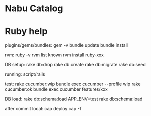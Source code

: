 # Nabu Catalog



# Ruby help

plugins/gems/bundles:
 gem -v
 bundle update
 bundle install

rvm:
 ruby -v
 rvm list known
 rvm install ruby-xxx

DB setup:
 rake db:drop
 rake db:create
 rake db:migrate
 rake db:seed

running:
 script/rails

test:
 rake cucumber:wip
 bundle exec cucumber --profile wip
 rake cucumber:ok
 bundle exec cucumber features/xxx

DB load:
 rake db:schema:load
 APP_ENV=test rake db:schema:load

after commit local:
 cap deploy
 cap -T